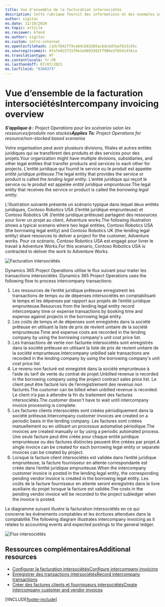 ```yaml
---
title: Vue d’ensemble de la facturation intersociétés
description: Cette rubrique fournit des informations et des exemples sur la facturation intersociétés pour les projets.
author: sigitac
ms.date: 11/19/2020
ms.topic: article
ms.reviewer: kfend
ms.author: sigitac
ms.custom: intro-internal
ms.openlocfilehash: c1dcf642f79ce64cb83285ac6dc6d7eaf815145c
ms.sourcegitcommit: 0fafe022731f0e1e8693382ff906e3f8541d34ca
ms.translationtype: HT
ms.contentlocale: fr-FR
ms.lasthandoff: 07/07/2021
ms.locfileid: "6369373"
---
```

# <a name="intercompany-invoicing-overview"></a><span data-ttu-id="b3ca5-103">Vue d’ensemble de la facturation intersociétés</span><span class="sxs-lookup"><span data-stu-id="b3ca5-103">Intercompany invoicing overview</span></span>

<span data-ttu-id="b3ca5-104">_**S’applique à :** Project Operations pour les scénarios selon les ressources/produits non stockés_</span><span class="sxs-lookup"><span data-stu-id="b3ca5-104">_**Applies To:** Project Operations for resource/non-stocked based scenarios_</span></span>

<span data-ttu-id="b3ca5-105">Votre organisation peut avoir plusieurs divisions, filiales et autres entités juridiques qui se transfèrent des produits et des services pour des projets.</span><span class="sxs-lookup"><span data-stu-id="b3ca5-105">Your organization might have multiple divisions, subsidiaries, and other legal entities that transfer products and services to each other for projects.</span></span> <span data-ttu-id="b3ca5-106">L’entité juridique qui fournit le service ou le produit est appelée *entité juridique prêteuse*.</span><span class="sxs-lookup"><span data-stu-id="b3ca5-106">The legal entity that provides the service or product is called the *lending legal entity*.</span></span> <span data-ttu-id="b3ca5-107">L’entité juridique qui reçoit le service ou le produit est appelée *entité juridique emprunteuse*.</span><span class="sxs-lookup"><span data-stu-id="b3ca5-107">The legal entity that receives the service or product is called the *borrowing legal entity*.</span></span>

<span data-ttu-id="b3ca5-108">L’illustration suivante présente un scénario typique dans lequel deux entités juridiques, Contoso Robotics USA (l’entité juridique emprunteuse) et Contoso Robotics UK (l’entité juridique prêteuse) partagent des ressources pour livrer un projet au client, Adventure works.</span><span class="sxs-lookup"><span data-stu-id="b3ca5-108">The following illustration shows a typical scenario where two legal entities, Contoso Robotics USA (the borrowing legal entity) and Contoso Robotics UK (the lending legal entity) share resources to deliver a project for the customer, Adventure works.</span></span> <span data-ttu-id="b3ca5-109">Pour ce scénario, Contoso Robotics USA est engagé pour livrer le travail à Adventure Works.</span><span class="sxs-lookup"><span data-stu-id="b3ca5-109">For this scenario, Contoso Robotics USA is contracted to deliver the work to Adventure Works.</span></span>

![Facturation intersociétés](./media/IntercompanyScenario.png) 

<span data-ttu-id="b3ca5-111">Dynamics 365 Project Operations utilise le flux suivant pour traiter les transactions intersociétés :</span><span class="sxs-lookup"><span data-stu-id="b3ca5-111">Dynamics 365 Project Operations uses the following flow to process intercompany transactions:</span></span>

1. <span data-ttu-id="b3ca5-112">Les ressources de l’entité juridique prêteuse enregistrent les transactions de temps ou de dépenses intersociétés en comptabilisant le temps et les dépenses par rapport aux projets de l’entité juridique emprunteuse.</span><span class="sxs-lookup"><span data-stu-id="b3ca5-112">Resources from the lending legal entity record intercompany time or expense transactions by booking time and expense against projects in the borrowing legal entity.</span></span>
2. <span data-ttu-id="b3ca5-113">Les coûts de temps et de dépenses sont enregistrés dans la société prêteuse en utilisant la liste de prix de revient unitaire de la société emprunteuse.</span><span class="sxs-lookup"><span data-stu-id="b3ca5-113">Time and expense costs are recorded in the lending company by using the borrowing company's unit cost price list.</span></span>
3. <span data-ttu-id="b3ca5-114">Les transactions de vente non facturée intersociétés sont enregistrés dans la société prêteuse en utilisant la liste de prix de revient unitaire de la société emprunteuse.</span><span class="sxs-lookup"><span data-stu-id="b3ca5-114">Intercompany unbilled sale transactions are recorded in the lending company by using the borrowing company's unit cost price list.</span></span>
4. <span data-ttu-id="b3ca5-115">Le revenu non facturé est enregistré dans la société emprunteuse à l’aide du tarif de vente du contrat de projet.</span><span class="sxs-lookup"><span data-stu-id="b3ca5-115">Unbilled revenue is recorded in the borrowing company using the project contract sales price list.</span></span> <span data-ttu-id="b3ca5-116">Le client peut être facturé lors de l’enregistrement des revenus non facturés.</span><span class="sxs-lookup"><span data-stu-id="b3ca5-116">The customer can be billed when unbilled revenue is recorded.</span></span> <span data-ttu-id="b3ca5-117">Le client n’a pas à attendre la fin du traitement des factures intersociétés.</span><span class="sxs-lookup"><span data-stu-id="b3ca5-117">The customer doesn't have to wait until intercompany invoice processing is complete.</span></span>
5. <span data-ttu-id="b3ca5-118">Les factures clients intersociétés sont créées périodiquement dans la société prêteuse.</span><span class="sxs-lookup"><span data-stu-id="b3ca5-118">Intercompany customer invoices are created on a periodic basis in the lending company.</span></span> <span data-ttu-id="b3ca5-119">Les factures sont créées manuellement ou en utilisant un processus automatisé périodique.</span><span class="sxs-lookup"><span data-stu-id="b3ca5-119">The invoices are created manually or by using a periodic automated process.</span></span> <span data-ttu-id="b3ca5-120">Une seule facture peut être créée pour chaque entité juridique emprunteuse ou des factures distinctes peuvent être créées par projet.</span><span class="sxs-lookup"><span data-stu-id="b3ca5-120">A single invoice can be created for each borrowing legal entity or separate invoices can be created by project.</span></span>
6. <span data-ttu-id="b3ca5-121">Lorsque la facture client intersociétés est validée dans l’entité juridique emprunteuse, la facture fournisseur en attente correspondante est créée dans l’entité juridique emprunteuse.</span><span class="sxs-lookup"><span data-stu-id="b3ca5-121">When the intercompany customer invoice is posted in the lending legal entity, the corresponding pending vendor invoice is created in the borrowing legal entity.</span></span> <span data-ttu-id="b3ca5-122">Les coûts de la facture fournisseur en attente seront enregistrés dans le livre auxiliaire du projet lorsque la facture est validée.</span><span class="sxs-lookup"><span data-stu-id="b3ca5-122">The costs in the pending vendor invoice will be recorded to the project subledger when the invoice is posted.</span></span>

<span data-ttu-id="b3ca5-123">Le diagramme suivant illustre la facturation intersociétés en ce qui concerne les événements comptables et les écritures attendues dans la comptabilité.</span><span class="sxs-lookup"><span data-stu-id="b3ca5-123">The following diagram illustrates intercompany invoicing as it relates to accounting events and expected postings to the general ledger.</span></span>

![Flux intersociétés](./media/IntercompanyFlow.png)

## <a name="additional-resources"></a><span data-ttu-id="b3ca5-125">Ressources complémentaires</span><span class="sxs-lookup"><span data-stu-id="b3ca5-125">Additional resources</span></span>

- [<span data-ttu-id="b3ca5-126">Configurer la facturation intersociétés</span><span class="sxs-lookup"><span data-stu-id="b3ca5-126">Configure intercompany invoicing</span></span>](configure-intercompany-invoicing.md)
- [<span data-ttu-id="b3ca5-127">Enregistrer des transactions intersociétés</span><span class="sxs-lookup"><span data-stu-id="b3ca5-127">Record intercompany transactions</span></span>](create-intercompany-transactions.md)
- [<span data-ttu-id="b3ca5-128">Créer des factures clients et fournisseurs intersociétés</span><span class="sxs-lookup"><span data-stu-id="b3ca5-128">Create intercompany customer and vendor invoices</span></span>](create-intercompany-customer-vendor-invoices.md)


[!INCLUDE[footer-include](../includes/footer-banner.md)]